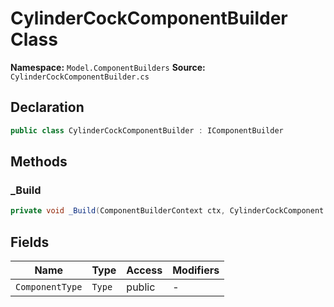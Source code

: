 # CylinderCockComponentBuilder Class

**Namespace:** `Model.ComponentBuilders`
**Source:** `CylinderCockComponentBuilder.cs`

## Declaration

```csharp
public class CylinderCockComponentBuilder : IComponentBuilder
```

## Methods

### _Build

```csharp
private void _Build(ComponentBuilderContext ctx, CylinderCockComponent component)
```

## Fields

| Name | Type | Access | Modifiers |
|------|------|--------|-----------|
| `ComponentType` | `Type` | public | - |

